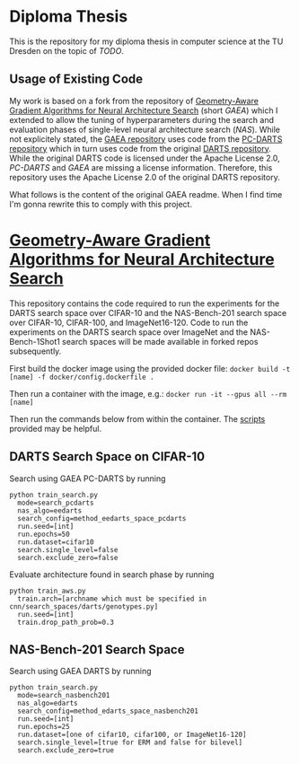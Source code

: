 # Diploma Thesis
This is the repository for my diploma thesis in computer science at the TU Dresden on the topic of _TODO_.

## Usage of Existing Code
My work is based on a fork from the repository of [Geometry-Aware Gradient Algorithms for Neural Architecture Search](https://arxiv.org/pdf/2004.07802.pdf) (short _GAEA_) which I extended to allow the tuning of hyperparameters during the search and evaluation phases of single-level neural architecture search (_NAS_). While not explicitely stated, the [GAEA repository](https://github.com/liamcli/gaea_release) uses code from the [PC-DARTS repository](https://github.com/yuhuixu1993/PC-DARTS) which in turn uses code from the original [DARTS repository](https://github.com/quark0/darts). While the original DARTS code is licensed under the Apache License 2.0, _PC-DARTS_ and _GAEA_ are missing a license information. Therefore, this repository uses the Apache License 2.0 of the original DARTS repository.

What follows is the content of the original GAEA readme. When I find time I'm gonna rewrite this to comply with this project. 

# [Geometry-Aware Gradient Algorithms for Neural Architecture Search](https://arxiv.org/pdf/2004.07802.pdf)
This repository contains the code required to run the experiments for the DARTS search space over CIFAR-10 and the NAS-Bench-201 search space over CIFAR-10, CIFAR-100, and ImageNet16-120.  Code to run the experiments on the DARTS search space over ImageNet and the NAS-Bench-1Shot1 search spaces will be made available in forked repos subsequently.  

First build the docker image using the provided docker file:
`docker build -t [name] -f docker/config.dockerfile .`

Then run a container with the image, e.g.:
`docker run -it --gpus all --rm [name]`

Then run the commands below from within the container.  The [scripts](scripts) provided may be helpful.

## DARTS Search Space on CIFAR-10
Search using GAEA PC-DARTS by running
~~~
python train_search.py 
  mode=search_pcdarts 
  nas_algo=eedarts 
  search_config=method_eedarts_space_pcdarts 
  run.seed=[int] 
  run.epochs=50
  run.dataset=cifar10
  search.single_level=false
  search.exclude_zero=false
~~~

Evaluate architecture found in search phase by running
~~~
python train_aws.py
  train.arch=[archname which must be specified in cnn/search_spaces/darts/genotypes.py]
  run.seed=[int]
  train.drop_path_prob=0.3
~~~
  
## NAS-Bench-201 Search Space
Search using GAEA DARTS by running
~~~
python train_search.py
  mode=search_nasbench201
  nas_algo=edarts
  search_config=method_edarts_space_nasbench201
  run.seed=[int]
  run.epochs=25
  run.dataset=[one of cifar10, cifar100, or ImageNet16-120]
  search.single_level=[true for ERM and false for bilevel]
  search.exclude_zero=true
~~~

